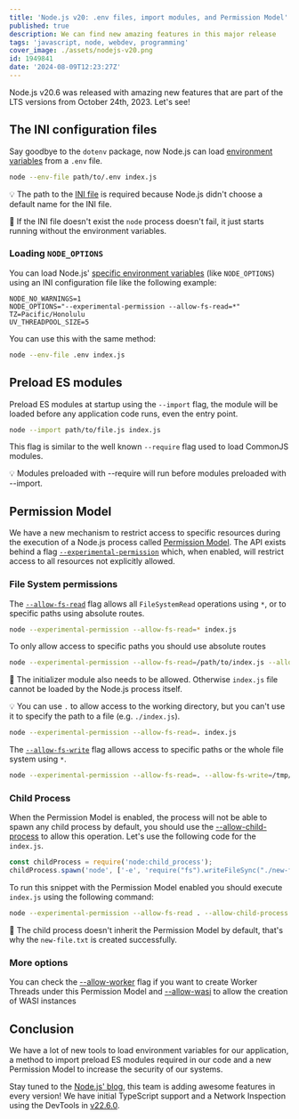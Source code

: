 ```yaml
---
title: 'Node.js v20: .env files, import modules, and Permission Model'
published: true
description: We can find new amazing features in this major release
tags: 'javascript, node, webdev, programming'
cover_image: ./assets/nodejs-v20.png
id: 1949841
date: '2024-08-09T12:23:27Z'
---
```


Node.js v20.6 was released with amazing new features that are part of the LTS versions from October 24th, 2023. Let's see!

## The INI configuration files

Say goodbye to the `dotenv` package, now Node.js can load [environment variables](https://nodejs.org/docs/latest/api/cli.html#--env-fileconfig) from a `.env` file.

```bash
node --env-file path/to/.env index.js
```

💡 The path to the [INI file](https://en.wikipedia.org/wiki/INI_file) is required because Node.js didn't choose a default name for the INI file.

🧠 If the INI file doesn't exist the `node` process doesn't fail, it just starts running without the environment variables.

### Loading `NODE_OPTIONS`

You can load Node.js' [specific environment variables](https://nodejs.org/docs/latest/api/cli.html#environment-variables) (like `NODE_OPTIONS`) using an INI configuration file like the following example:

```text
NODE_NO_WARNINGS=1
NODE_OPTIONS="--experimental-permission --allow-fs-read=*"
TZ=Pacific/Honolulu
UV_THREADPOOL_SIZE=5
```

You can use this with the same method:

```bash
node --env-file .env index.js
```

## Preload ES modules

Preload ES modules at startup using the `--import` flag, the module will be loaded before any application code runs, even the entry point.

```bash
node --import path/to/file.js index.js
```

This flag is similar to the well known `--require` flag used to load CommonJS modules.

💡 Modules preloaded with --require will run before modules preloaded with --import.

## Permission Model

We have a new mechanism to restrict access to specific resources during the execution of a Node.js process called [Permission Model](https://nodejs.org/docs/latest/api/permissions.html#permission-model). The API exists behind a flag [`--experimental-permission`](https://nodejs.org/docs/latest/api/cli.html#--experimental-permission) which, when enabled, will restrict access to all resources not explicitly allowed.

### File System permissions

The [`--allow-fs-read`](https://nodejs.org/docs/latest/api/cli.html#--allow-fs-read) flag allows all `FileSystemRead` operations using `*`, or to specific paths using absolute routes.

```bash
node --experimental-permission --allow-fs-read=* index.js
```

To only allow access to specific paths you should use absolute routes

```bash
node --experimental-permission --allow-fs-read=/path/to/index.js --allow-fs-read=/path/to/directory index.js
```

🧠 The initializer module also needs to be allowed. Otherwise `index.js` file cannot be loaded by the Node.js process itself.

💡 You can use `.` to allow access to the working directory, but you can't use it to specify the path to a file (e.g. `./index.js`).

```bash
node --experimental-permission --allow-fs-read=. index.js
```

The [`--allow-fs-write`](https://nodejs.org/docs/latest/api/cli.html#--allow-fs-write) flag allows access to specific paths or the whole file system using `*`.

```bash
node --experimental-permission --allow-fs-read=. --allow-fs-write=/tmp/ index.js
```

### Child Process

When the Permission Model is enabled, the process will not be able to spawn any child process by default, you should use the [--allow-child-process](https://nodejs.org/docs/latest/api/cli.html#--allow-child-process) to allow this operation. Let's use the following code for the `index.js`.

```javascript
const childProcess = require('node:child_process');
childProcess.spawn('node', ['-e', 'require("fs").writeFileSync("./new-file.txt", "Hello, World!")']);
```

To run this snippet with the Permission Model enabled you should execute `index.js` using the following command:

```bash
node --experimental-permission --allow-fs-read . --allow-child-process index.js
```

🧠 The child process doesn't inherit the Permission Model by default, that's why the `new-file.txt` is created successfully.

### More options

You can check the [--allow-worker](https://nodejs.org/docs/latest/api/cli.html#--allow-worker) flag if you want to create Worker Threads under this Permission Model and [--allow-wasi](https://nodejs.org/docs/latest/api/cli.html#--allow-wasi) to allow the creation of WASI instances

## Conclusion

We have a lot of new tools to load environment variables for our application, a method to import preload ES modules required in our code and a new Permission Model to increase the security of our systems.

Stay tuned to the [Node.js' blog](https://nodejs.org/en/blog), this team is adding awesome features in every version! We have initial TypeScript support and a Network Inspection using the DevTools in [v22.6.0](https://github.com/nodejs/node/releases/tag/v22.6.0).
